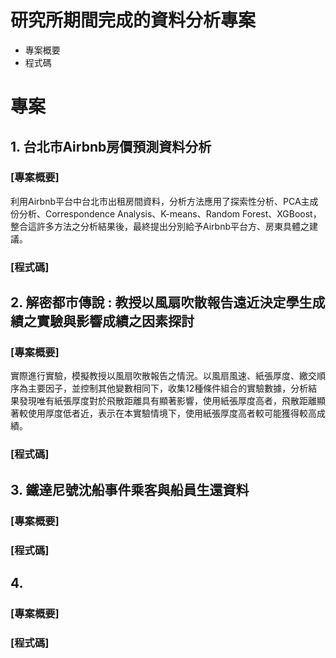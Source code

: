 

# 研究所期間完成的資料分析專案
- 專案概要
- 程式碼

# 專案
## 1. 台北市Airbnb房價預測資料分析
### [專案概要]
  利用Airbnb平台中台北市出租房間資料，分析方法應用了探索性分析、PCA主成份分析、Correspondence Analysis、K-means、Random Forest、XGBoost，整合這許多方法之分析結果後，最終提出分別給予Airbnb平台方、房東具體之建議。
### [程式碼]

## 2. 解密都市傳說 : 教授以風扇吹散報告遠近決定學生成績之實驗與影響成績之因素探討
### [專案概要]
  實際進行實驗，模擬教授以風扇吹散報告之情況。以風扇風速、紙張厚度、繳交順序為主要因子，並控制其他變數相同下，收集12種條件組合的實驗數據，分析結果發現唯有紙張厚度對於飛散距離具有顯著影響，使用紙張厚度高者，飛散距離顯著較使用厚度低者近，表示在本實驗情境下，使用紙張厚度高者較可能獲得較高成績。
### [程式碼]

## 3. 鐵達尼號沈船事件乘客與船員生還資料
### [專案概要]
### [程式碼]

## 4. 
### [專案概要]
### [程式碼]
